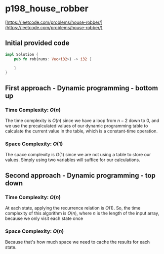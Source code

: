 # p198_house_robber

[https://leetcode.com/problems/house-robber/](https://leetcode.com/problems/house-robber/)

## Initial provided code

```Rust
impl Solution {
    pub fn rob(nums: Vec<i32>) -> i32 {

    }
}
```

## First approach - Dynamic programming - bottom up

### Time Complexity: $O(n)$

The time complexity is $O(n)$ since we have a loop from $n-2$ down to $0$, and we use the precalculated values of our dynamic programming table to calculate the current value in the table, which is a constant-time operation.

### Space Complexity: $O(1)$

The space complexity is $O(1)$ since we are not using a table to store our values. Simply using two variables will suffice for our calculations.

## Second approach - Dynamic programming - top down

### Time Complexity: $O(n)$

At each state, applying the recurrence relation is $O(1)$. So, the time complexity of this algorithm is $O(n)$, where $n$ is the length of the input array, because we only visit each state once

### Space Complexity: $O(n)$

Because that's how much space we need to cache the results for each state.
